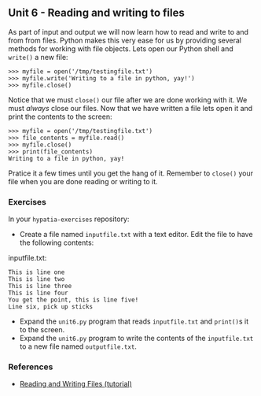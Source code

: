 Unit 6 - Reading and writing to files
----

As part of input and output we will now learn how to read and write to and from from files. Python makes this very ease for us by providing several methods for working with file objects. Lets open our Python shell and `write()` a new file:

    >>> myfile = open('/tmp/testingfile.txt')
    >>> myfile.write('Writing to a file in python, yay!')
    >>> myfile.close()

Notice that we must `close()` our file after we are done working with it. We must *always* close our files. Now that we have written a file lets open it and print the contents to the screen:

    >>> myfile = open('/tmp/testingfile.txt')
    >>> file_contents = myfile.read()
    >>> myfile.close()
    >>> print(file_contents)
    Writing to a file in python, yay!

Pratice it a few times until you get the hang of it. Remember to `close()` your file when you are done reading or writing to it.

### **Exercises**

In your `hypatia-exercises` repository:

* Create a file named `inputfile.txt` with a text editor. Edit the file to have the following contents:

inputfile.txt:

    This is line one
    This is line two
    This is line three
    This is line four
    You get the point, this is line five!
    Line six, pick up sticks

* Expand the `unit6.py` program that reads `inputfile.txt` and `print()`s it to the screen.
* Expand the `unit6.py` program to write the contents of the `inputfile.txt` to a new file named `outputfile.txt`.

### References

 * [Reading and Writing Files (tutorial)](https://docs.python.org/3/tutorial/inputoutput.html#reading-and-writing-files)

